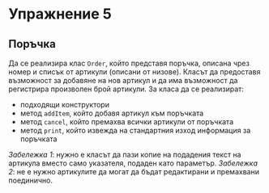 Упражнение 5
============

Поръчка
-------
Да се реализира клас `Order`, който представя поръчка,
описана чрез номер и списък от артикули (описани от низове).
Класът да предоставя възможност за добавяне на нов артикул и да има възможност
да регистрира произволен брой артикули. За класа да се реализират:
* подходящи конструктори
* метод `addItem`, който добавя артикул към поръчката
* метод `cancel`, който премахва всички артикули от поръчката
* метод `print`, който извежда на стандартния изход информация за поръчката

*Забележка 1*: нужно е класът да пази копие на подадения текст на артикула
вместо само указателя, подаден като параметър.
*Забележка 2*: не е нужно артикулите да могат да бъдат
редактирани и премахвани поединично.

